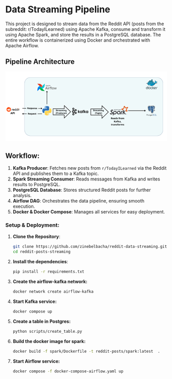 # Data Streaming Pipeline


This project is designed to stream data from the Reddit API (posts from the subreddit: r/TodayILearned) using Apache Kafka, consume and transform it using Apache Spark, and store the results in a PostgreSQL database. The entire workflow is containerized using Docker and orchestrated with Apache Airflow.


##  Pipeline Architecture

![Architecture Diagram](docs/architecture.png)


## Workflow:

1. **Kafka Producer**: Fetches new posts from `r/TodayILearned` via the Reddit API and publishes them to a Kafka topic.
2. **Spark Streaming Consumer**: Reads messages from Kafka and writes results to PostgreSQL.
3. **PostgreSQL Database**: Stores structured Reddit posts for further analysis.
4. **Airflow DAG**: Orchestrates the data pipeline, ensuring smooth execution.
5. **Docker & Docker Compose**: Manages all services for easy deployment.

### Setup & Deployment:
1. **Clone the Repository**:
   ```bash
   git clone https://github.com/zinebelbacha/reddit-data-streaming.git
   cd reddit-posts-streaming

2. **Install the dependencies**:
   ```bash
   pip install -r requirements.txt

3. **Create the airflow-kafka network:**
   ```bash
   docker network create airflow-kafka

4. **Start Kafka service:**
   ```bash
   docker compose up

5. **Create a table in Postgres:**
   ```bash
   python scripts/create_table.py

6. **Build the docker image for spark:**
   ```bash
   docker build -f spark/Dockerfile -t reddit-posts/spark:latest  .


3. **Start Airflow service:**
   ```bash
   docker compose -f docker-compose-airflow.yaml up